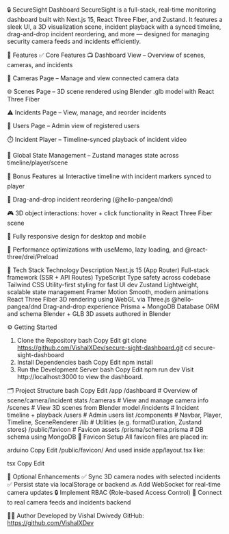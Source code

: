 🔒 SecureSight Dashboard
SecureSight is a full-stack, real-time monitoring dashboard built with Next.js 15, React Three Fiber, and Zustand. It features a sleek UI, a 3D visualization scene, incident playback with a synced timeline, drag-and-drop incident reordering, and more — designed for managing security camera feeds and incidents efficiently.

🚀 Features
✅ Core Features
📺 Dashboard View – Overview of scenes, cameras, and incidents

🎥 Cameras Page – Manage and view connected camera data

🌐 Scenes Page – 3D scene rendered using Blender .glb model with React Three Fiber

⚠️ Incidents Page – View, manage, and reorder incidents

👤 Users Page – Admin view of registered users

⏱️ Incident Player – Timeline-synced playback of incident video

🧩 Global State Management – Zustand manages state across timeline/player/scene

🧪 Bonus Features
📊 Interactive timeline with incident markers synced to player

🔄 Drag-and-drop incident reordering (@hello-pangea/dnd)

🎮 3D object interactions: hover + click functionality in React Three Fiber scene

📱 Fully responsive design for desktop and mobile

🚀 Performance optimizations with useMemo, lazy loading, and @react-three/drei/Preload

🧱 Tech Stack
Technology	Description
Next.js 15 (App Router)	Full-stack framework (SSR + API Routes)
TypeScript	Type safety across codebase
Tailwind CSS	Utility-first styling for fast UI dev
Zustand	Lightweight, scalable state management
Framer Motion	Smooth, modern animations
React Three Fiber	3D rendering using WebGL via Three.js
@hello-pangea/dnd	Drag-and-drop experience
Prisma + MongoDB	Database ORM and schema
Blender + GLB	3D assets authored in Blender

⚙️ Getting Started
1. Clone the Repository
bash
Copy
Edit
git clone https://github.com/VishalXDev/secure-sight-dashboard.git
cd secure-sight-dashboard
2. Install Dependencies
bash
Copy
Edit
npm install
3. Run the Development Server
bash
Copy
Edit
npm run dev
Visit http://localhost:3000 to view the dashboard.

🗂️ Project Structure
bash
Copy
Edit
/app
  /dashboard       # Overview of scene/camera/incident stats
  /cameras         # View and manage camera info
  /scenes          # View 3D scenes from Blender model
  /incidents       # Incident timeline + playback
  /users           # Admin users list
/components        # Navbar, Player, Timeline, SceneRenderer
/lib               # Utilities (e.g. formatDuration, Zustand stores)
/public/favicon    # Favicon assets
/prisma/schema.prisma # DB schema using MongoDB
📁 Favicon Setup
All favicon files are placed in:

arduino
Copy
Edit
/public/favicon/
And used inside app/layout.tsx like:

tsx
Copy
Edit
<link rel="icon" href="/favicon/icons8-bullet-camera-ios-17-filled-32.png" />
🧪 Optional Enhancements
✅ Sync 3D camera nodes with selected incidents
✅ Persist state via localStorage or backend
🔜 Add WebSocket for real-time camera updates
🔒 Implement RBAC (Role-based Access Control)
📡 Connect to real camera feeds and incidents backend

👨‍💻 Author
Developed by Vishal Dwivedy
GitHub: https://github.com/VishalXDev